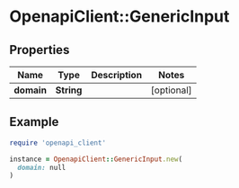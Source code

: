 # OpenapiClient::GenericInput

## Properties

| Name | Type | Description | Notes |
| ---- | ---- | ----------- | ----- |
| **domain** | **String** |  | [optional] |

## Example

```ruby
require 'openapi_client'

instance = OpenapiClient::GenericInput.new(
  domain: null
)
```

